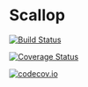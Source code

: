 # Scallop

[![Build Status](https://travis-ci.org/yakir12/Scallop.jl.svg?branch=master)](https://travis-ci.org/yakir12/Scallop.jl)

[![Coverage Status](https://coveralls.io/repos/yakir12/Scallop.jl/badge.svg?branch=master&service=github)](https://coveralls.io/github/yakir12/Scallop.jl?branch=master)

[![codecov.io](http://codecov.io/github/yakir12/Scallop.jl/coverage.svg?branch=master)](http://codecov.io/github/yakir12/Scallop.jl?branch=master)
